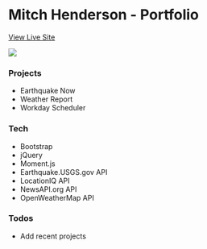 #  Mitch Henderson - Portfolio

[View Live Site](https://shiftymitch.github.io/portfolio/2/)

![](./Assets/Images/live-site.png)

### Projects

  - Earthquake Now
  - Weather Report
  - Workday Scheduler

### Tech

* Bootstrap
* jQuery
* Moment.js
* Earthquake.USGS.gov API
* LocationIQ API
* NewsAPI.org API
* OpenWeatherMap API

### Todos

 - Add recent projects